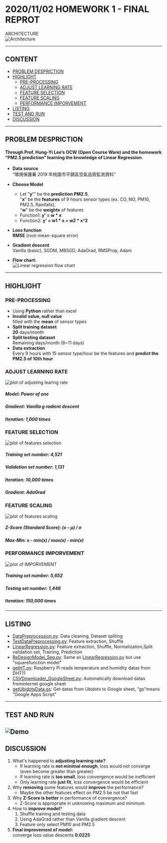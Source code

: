 # 2020/11/02 HOMEWORK 1 - FINAL REPROT
ARCHITECTURE<br>
![Architecture](https://github.com/kuihao/AIoT_Temperature-Humidity-and-Prediction-using-RaspberryPi/blob/master/log/Architecture.png "Architecture")

----
## CONTENT
* [PROBLEM DESPRICTION](#problem-despriction)
* [HIGHLIGHT](#highlight)
    * [PRE-PROCESSING](#pre-processing)
    * [ADJUST LEARNING RATE](#adjust-learning--rate)
    * [FEATURE SELECTION](#feature-selection)
    * [FEATURE SCALING](#feature-scaling)
    * [PERFORMANCE IMPORVEMENT](#performance-imporvement)
* [LISTING](#listing)
* [TEST AND RUN](1102ProjectReport.md#test-and-run)
* [DISCUSSION](#discussion)

-----
## PROBLEM DESPRICTION
#### Through Prof. Hung-Yi Lee’s OCW (Open Course Ware) and the homework “PM2.5 prediction” learning the knowledge of Linear Regression.
* **Data source**<br>
“環境保護署 2019 年桃園市平鎮區空氣品質監測資料”
* **Choose Model**<br>
    * Let "**y'**" be the **prediction PM2.5**,<br>
    "**x**" be the **features** of 9 hours sensor types (ex. CO, NO, PM10, PM2.5, Rainfalls),<br>
    "**w**" be the **weights** of features
    * Function1: **y’ = w * x**
    * Function2: **y’ = w1 * x + w2 * x^2**
* **Loss function**<br>
**RMSE** (root-mean-square error)
* **Gradient descent**<br>
Vanilla (basic), SGDM, MBSGD, AdaGrad, RMSProp, Adam

* **Flow chart:**<br>
  ![Linear regression flow chart](https://github.com/kuihao/AIoT_Temperature-Humidity-and-Prediction-using-RaspberryPi/blob/master/log/flowchart_linear_regression.png "Linear regression flow chart")

----
## HIGHLIGHT
### PRE-PROCESSING
* Using **Python** rather than excel
* **Invalid value, null value**<br>
filled with the **mean** of sensor types
* **Split training dataset**<br>
**20** days/month
* **Split testing dataset**<br>Remaining days/month (8~11 days)
* **Data extraction**<br>
Every 9 hours with 15 sensor type/hour be the features and **predict the PM2.5 of 10th hour**

### ADJUST LEARNING  RATE
![plot of adjusting learing rate](https://github.com/kuihao/AIoT_Temperature-Humidity-and-Prediction-using-RaspberryPi/blob/master/log/LearningRateAdjusting.png "plot of adjusting learing rate")
##### Model: Power of one
##### Gradient: Vanilla g radient descent
##### Iteration: 1,000 times

### FEATURE SELECTION
![plot of features selection](https://github.com/kuihao/AIoT_Temperature-Humidity-and-Prediction-using-RaspberryPi/blob/master/log/FeatureSelection.png "plot of features selection")
##### Training set number: 4,521
##### Validation set number: 1,131
##### Iteration: 10,000 times 
##### Gradient: AdaGrad

### FEATURE SCALING
![plot of features scaling](https://github.com/kuihao/AIoT_Temperature-Humidity-and-Prediction-using-RaspberryPi/blob/master/log/FeatrueScaling.png "plot of features scaling")
##### Z-Score (Standard Score): (x – μ) / σ
##### Max-Min: x - min(x) / max(x) - min(x)

### PERFORMANCE IMPORVEMENT
![plot of IMPORVEMENT](https://github.com/kuihao/AIoT_Temperature-Humidity-and-Prediction-using-RaspberryPi/blob/master/log/FinalResult.png "plot of IMPORVEMENT")
##### Training set number: 5,652
##### Testing set number: 1,446
##### Iteration: 150,000 times

----
## LISTING
* [DataPreprocession.py](https://github.com/kuihaoAIoT_Temperature-Humidity-and-Prediction-using-RaspberryPi/blob/masterLinearRegression/DataPreprocession.py): Data cleaning, Dataset spliting
* [TestDataPreprocessing.py](https://github.com/kuihaoAIoT_Temperature-Humidity-and-Prediction-using-RaspberryPi/blob/masterLinearRegression/TestDataPreprocessing.py): Feature extraction, Shuffle
* [LinearRegression.py](https://github.com/kuihaoAIoT_Temperature-Humidity-and-Prediction-using-RaspberryPi/blob/masterLinearRegression/LinearRegression.py): Feature extraction, Shuffle,  Normalization,Split validation set, Training, Prediction
* [ReDesignModel_Seq.py](https://github.com/kuihaoAIoT_Temperature-Humidity-and-Prediction-using-RaspberryPi/blob/masterLinearRegression/ReDesignModel_Seq.py): Same as [LinearRegression.py](https://github.com/kuihaoAIoT_Temperature-Humidity-and-Prediction-using-RaspberryPi/blob/masterLinearRegression/LinearRegression.py) but use "squarefunction model"
* [getHT.py](https://github.com/kuihaoAIoT_Temperature-Humidity-and-Prediction-using-RaspberryPi/blob/master/getHT.py): Raspberry Pi reads temperature and humidity datas from DHT11 
* [CSVDownloader_GoogleSheet.py](https://github.com/kuihaoAIoT_Temperature-Humidity-and-Prediction-using-RaspberryPi/blob/masterGoogleSheetTransfer/CSVDownloader_GoogleSheet.py): Automatically download datas frominternet google sheet
* [getUbidotsData.gs](https://github.com/kuihaoAIoT_Temperature-Humidity-and-Prediction-using-RaspberryPi/blob/masterGoogleSheetTransfer/getUbidotsData.gs): Get datas from Ubidots to Google sheet, "gs"means "Google Apps Script"
----
## TEST AND RUN
![Demo](https://github.com/kuihao/AIoT_Temperature-Humidity-and-Prediction-using-RaspberryPi/blob/master/log/runcode.gif "Demo")
----
## DISCUSSION
1. What's happened to **adjusting learning rate?**<br>
    * If learning rate is **not minimal enough**, loss would not converge (even become greater than greater)<br>
    * If learning rate is **too small**, loss convergence would be inefficient
    * Only learning rate **just fit**, loss convergence would be efficient
2. Why **removing** some features would **improve** the performance?
    * Maybe the other features effect on PM2.5 be not that fast
3. Why **Z-Score is better** in performance of convergence?
    * Z-Score is appropriate in unknowing maximum and minimum
4. How to **improve model**?
    1. Shuffle training and testing data
    2. Using AdaGrad rather than Vanilla gradient descent
    3. Feature only select PM10 and PM2.5
5. **Final improvement of model:**<br> converge loss value descents **0.0225**